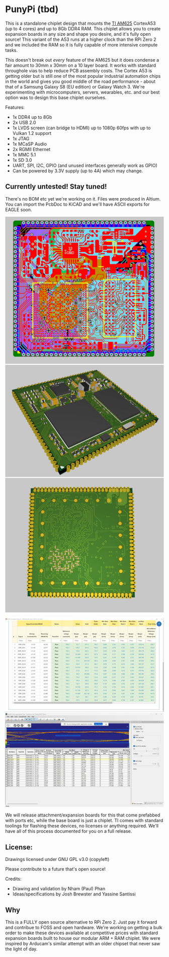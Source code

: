 # PunyPi (tbd)

This is a standalone chiplet design that mounts the [TI AM625](https://www.ti.com/product/AM625) CortexA53 (up to 4 cores) and up to 8Gb DDR4 RAM. This chiplet allows you to create expansion boards in any size and shape you desire, and it's fully open source! This variant of the A53 runs at a higher clock than the RPi Zero 2 and we included the RAM so it is fully capable of more intensive compute tasks. 

This doesn't break out *every* feature of the AM625 but it does condense a fair amount to 30mm x 30mm on a 10 layer board. It works with standard throughole vias to help reduce PCB assembly costs. The Cortex A53 is getting older but is still one of the most popular industrial automation chips in the world and gives you good middle of the road performance - about that of a Samsung Galaxy S8 (EU edition) or Galaxy Watch 3. We're experimenting with microcomputers, servers, wearables, etc. and our best option was to design this base chiplet ourselves. 

Features:
- 1x DDR4 up to 8Gb
- 2x USB 2.0
- 1x LVDS screen (can bridge to HDMI) up to 1080p 60fps with up to Vulkan 1.2 support
- 1x JTAG
- 1x MCaSP Audio
- 2x RGMII Ethernet
- 1x MMC 5.1
- 1x SD 3.0
- UART, SPI, I2C, GPIO (and unused interfaces generally work as GPIO)
- Can be powered by 3.3V supply (up to 4A) which may change.

## Currently untested! Stay tuned!

There's no BOM etc yet we're working on it.
Files were produced in Altium. You can import the PcbDoc to KiCAD and we'll have ASCII exports for EAGLE soon. 

![1](./brd.png)
![2](./brd3d.png)
![3](./brd3d2.png)


![4](./ddr_test_1.png)
![5](./ddr_test_2.png)

We will release attachment/expansion boards for this that come prefabbed with ports etc, while the base board is just a chiplet. TI comes with standard toolings for flashing these devices, no licenses or anything required. We'll have all of this process documented for you on a full release. 

## License:

Drawings licensed under GNU GPL v3.0 (copyleft)

Please contribute to a future that's open source!

Credits:

- Drawing and validation by Nham (Paul) Phan
- Ideas/specifications by Josh Brewster and Yassine Santissi 

## Why

This is a FULLY open source alternative to RPi Zero 2. Just pay it forward and contribue to FOSS and open hardware. We're working on getting a bulk order to make these devices available at competitive prices with standard expansion boards built to house our modular ARM + RAM chiplet. We were inspired by Arducam's similar attempt with an older chipset that never saw the light of day.
